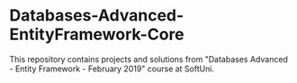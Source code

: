 # Databases-Advanced-EntityFramework-Core
This repository contains projects and solutions from "Databases Advanced - Entity Framework - February 2019" course at SoftUni.
